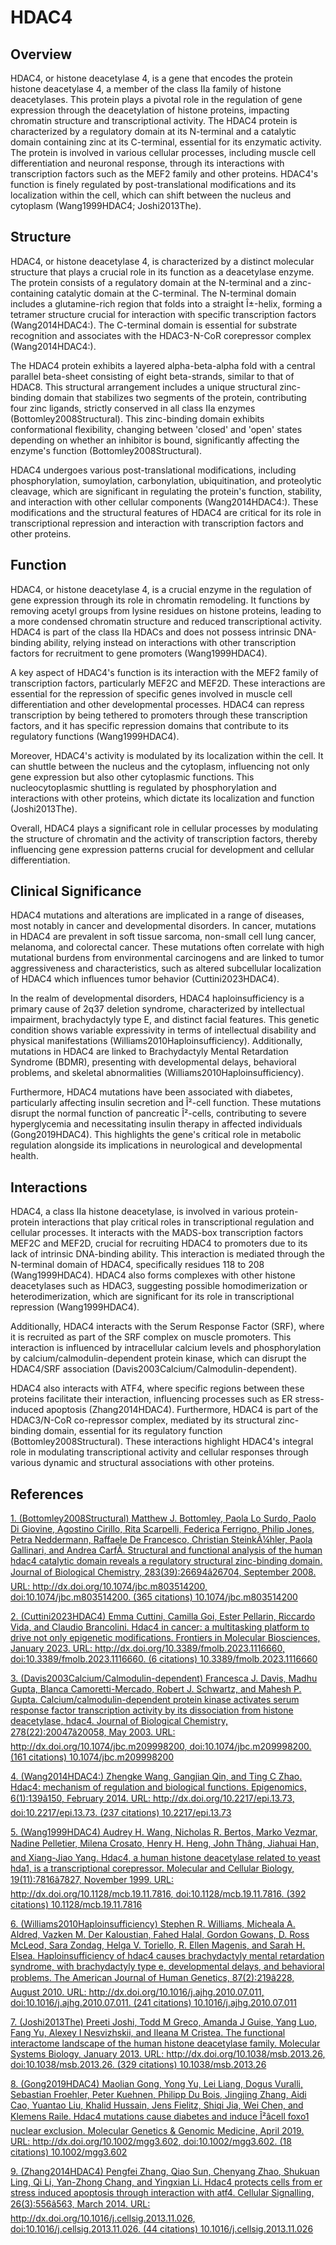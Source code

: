 # HDAC4

## Overview
HDAC4, or histone deacetylase 4, is a gene that encodes the protein histone deacetylase 4, a member of the class IIa family of histone deacetylases. This protein plays a pivotal role in the regulation of gene expression through the deacetylation of histone proteins, impacting chromatin structure and transcriptional activity. The HDAC4 protein is characterized by a regulatory domain at its N-terminal and a catalytic domain containing zinc at its C-terminal, essential for its enzymatic activity. The protein is involved in various cellular processes, including muscle cell differentiation and neuronal response, through its interactions with transcription factors such as the MEF2 family and other proteins. HDAC4's function is finely regulated by post-translational modifications and its localization within the cell, which can shift between the nucleus and cytoplasm (Wang1999HDAC4; Joshi2013The).

## Structure
HDAC4, or histone deacetylase 4, is characterized by a distinct molecular structure that plays a crucial role in its function as a deacetylase enzyme. The protein consists of a regulatory domain at the N-terminal and a zinc-containing catalytic domain at the C-terminal. The N-terminal domain includes a glutamine-rich region that folds into a straight Î±-helix, forming a tetramer structure crucial for interaction with specific transcription factors (Wang2014HDAC4:). The C-terminal domain is essential for substrate recognition and associates with the HDAC3-N-CoR corepressor complex (Wang2014HDAC4:).

The HDAC4 protein exhibits a layered alpha-beta-alpha fold with a central parallel beta-sheet consisting of eight beta-strands, similar to that of HDAC8. This structural arrangement includes a unique structural zinc-binding domain that stabilizes two segments of the protein, contributing four zinc ligands, strictly conserved in all class IIa enzymes (Bottomley2008Structural). This zinc-binding domain exhibits conformational flexibility, changing between 'closed' and 'open' states depending on whether an inhibitor is bound, significantly affecting the enzyme's function (Bottomley2008Structural).

HDAC4 undergoes various post-translational modifications, including phosphorylation, sumoylation, carbonylation, ubiquitination, and proteolytic cleavage, which are significant in regulating the protein's function, stability, and interaction with other cellular components (Wang2014HDAC4:). These modifications and the structural features of HDAC4 are critical for its role in transcriptional repression and interaction with transcription factors and other proteins.

## Function
HDAC4, or histone deacetylase 4, is a crucial enzyme in the regulation of gene expression through its role in chromatin remodeling. It functions by removing acetyl groups from lysine residues on histone proteins, leading to a more condensed chromatin structure and reduced transcriptional activity. HDAC4 is part of the class IIa HDACs and does not possess intrinsic DNA-binding ability, relying instead on interactions with other transcription factors for recruitment to gene promoters (Wang1999HDAC4).

A key aspect of HDAC4's function is its interaction with the MEF2 family of transcription factors, particularly MEF2C and MEF2D. These interactions are essential for the repression of specific genes involved in muscle cell differentiation and other developmental processes. HDAC4 can repress transcription by being tethered to promoters through these transcription factors, and it has specific repression domains that contribute to its regulatory functions (Wang1999HDAC4).

Moreover, HDAC4's activity is modulated by its localization within the cell. It can shuttle between the nucleus and the cytoplasm, influencing not only gene expression but also other cytoplasmic functions. This nucleocytoplasmic shuttling is regulated by phosphorylation and interactions with other proteins, which dictate its localization and function (Joshi2013The).

Overall, HDAC4 plays a significant role in cellular processes by modulating the structure of chromatin and the activity of transcription factors, thereby influencing gene expression patterns crucial for development and cellular differentiation.

## Clinical Significance
HDAC4 mutations and alterations are implicated in a range of diseases, most notably in cancer and developmental disorders. In cancer, mutations in HDAC4 are prevalent in soft tissue sarcoma, non-small cell lung cancer, melanoma, and colorectal cancer. These mutations often correlate with high mutational burdens from environmental carcinogens and are linked to tumor aggressiveness and characteristics, such as altered subcellular localization of HDAC4 which influences tumor behavior (Cuttini2023HDAC4).

In the realm of developmental disorders, HDAC4 haploinsufficiency is a primary cause of 2q37 deletion syndrome, characterized by intellectual impairment, brachydactyly type E, and distinct facial features. This genetic condition shows variable expressivity in terms of intellectual disability and physical manifestations (Williams2010Haploinsufficiency). Additionally, mutations in HDAC4 are linked to Brachydactyly Mental Retardation Syndrome (BDMR), presenting with developmental delays, behavioral problems, and skeletal abnormalities (Williams2010Haploinsufficiency).

Furthermore, HDAC4 mutations have been associated with diabetes, particularly affecting insulin secretion and Î²-cell function. These mutations disrupt the normal function of pancreatic Î²-cells, contributing to severe hyperglycemia and necessitating insulin therapy in affected individuals (Gong2019HDAC4). This highlights the gene's critical role in metabolic regulation alongside its implications in neurological and developmental health.

## Interactions
HDAC4, a class IIa histone deacetylase, is involved in various protein-protein interactions that play critical roles in transcriptional regulation and cellular processes. It interacts with the MADS-box transcription factors MEF2C and MEF2D, crucial for recruiting HDAC4 to promoters due to its lack of intrinsic DNA-binding ability. This interaction is mediated through the N-terminal domain of HDAC4, specifically residues 118 to 208 (Wang1999HDAC4). HDAC4 also forms complexes with other histone deacetylases such as HDAC3, suggesting possible homodimerization or heterodimerization, which are significant for its role in transcriptional repression (Wang1999HDAC4).

Additionally, HDAC4 interacts with the Serum Response Factor (SRF), where it is recruited as part of the SRF complex on muscle promoters. This interaction is influenced by intracellular calcium levels and phosphorylation by calcium/calmodulin-dependent protein kinase, which can disrupt the HDAC4/SRF association (Davis2003Calcium/Calmodulin-dependent).

HDAC4 also interacts with ATF4, where specific regions between these proteins facilitate their interaction, influencing processes such as ER stress-induced apoptosis (Zhang2014HDAC4). Furthermore, HDAC4 is part of the HDAC3/N-CoR co-repressor complex, mediated by its structural zinc-binding domain, essential for its regulatory function (Bottomley2008Structural). These interactions highlight HDAC4's integral role in modulating transcriptional activity and cellular responses through various dynamic and structural associations with other proteins.


## References


[1. (Bottomley2008Structural) Matthew J. Bottomley, Paola Lo Surdo, Paolo Di Giovine, Agostino Cirillo, Rita Scarpelli, Federica Ferrigno, Philip Jones, Petra Neddermann, Raffaele De Francesco, Christian SteinkÃ¼hler, Paola Gallinari, and Andrea CarfÃ­. Structural and functional analysis of the human hdac4 catalytic domain reveals a regulatory structural zinc-binding domain. Journal of Biological Chemistry, 283(39):26694â26704, September 2008. URL: http://dx.doi.org/10.1074/jbc.m803514200, doi:10.1074/jbc.m803514200. (365 citations) 10.1074/jbc.m803514200](https://doi.org/10.1074/jbc.m803514200)

[2. (Cuttini2023HDAC4) Emma Cuttini, Camilla Goi, Ester Pellarin, Riccardo Vida, and Claudio Brancolini. Hdac4 in cancer: a multitasking platform to drive not only epigenetic modifications. Frontiers in Molecular Biosciences, January 2023. URL: http://dx.doi.org/10.3389/fmolb.2023.1116660, doi:10.3389/fmolb.2023.1116660. (6 citations) 10.3389/fmolb.2023.1116660](https://doi.org/10.3389/fmolb.2023.1116660)

[3. (Davis2003Calcium/Calmodulin-dependent) Francesca J. Davis, Madhu Gupta, Blanca Camoretti-Mercado, Robert J. Schwartz, and Mahesh P. Gupta. Calcium/calmodulin-dependent protein kinase activates serum response factor transcription activity by its dissociation from histone deacetylase, hdac4. Journal of Biological Chemistry, 278(22):20047â20058, May 2003. URL: http://dx.doi.org/10.1074/jbc.m209998200, doi:10.1074/jbc.m209998200. (161 citations) 10.1074/jbc.m209998200](https://doi.org/10.1074/jbc.m209998200)

[4. (Wang2014HDAC4:) Zhengke Wang, Gangjian Qin, and Ting C Zhao. Hdac4: mechanism of regulation and biological functions. Epigenomics, 6(1):139â150, February 2014. URL: http://dx.doi.org/10.2217/epi.13.73, doi:10.2217/epi.13.73. (237 citations) 10.2217/epi.13.73](https://doi.org/10.2217/epi.13.73)

[5. (Wang1999HDAC4) Audrey H. Wang, Nicholas R. Bertos, Marko Vezmar, Nadine Pelletier, Milena Crosato, Henry H. Heng, John Thâng, Jiahuai Han, and Xiang-Jiao Yang. Hdac4, a human histone deacetylase related to yeast hda1, is a transcriptional corepressor. Molecular and Cellular Biology, 19(11):7816â7827, November 1999. URL: http://dx.doi.org/10.1128/mcb.19.11.7816, doi:10.1128/mcb.19.11.7816. (392 citations) 10.1128/mcb.19.11.7816](https://doi.org/10.1128/mcb.19.11.7816)

[6. (Williams2010Haploinsufficiency) Stephen R. Williams, Micheala A. Aldred, Vazken M. Der Kaloustian, Fahed Halal, Gordon Gowans, D. Ross McLeod, Sara Zondag, Helga V. Toriello, R. Ellen Magenis, and Sarah H. Elsea. Haploinsufficiency of hdac4 causes brachydactyly mental retardation syndrome, with brachydactyly type e, developmental delays, and behavioral problems. The American Journal of Human Genetics, 87(2):219â228, August 2010. URL: http://dx.doi.org/10.1016/j.ajhg.2010.07.011, doi:10.1016/j.ajhg.2010.07.011. (241 citations) 10.1016/j.ajhg.2010.07.011](https://doi.org/10.1016/j.ajhg.2010.07.011)

[7. (Joshi2013The) Preeti Joshi, Todd M Greco, Amanda J Guise, Yang Luo, Fang Yu, Alexey I Nesvizhskii, and Ileana M Cristea. The functional interactome landscape of the human histone deacetylase family. Molecular Systems Biology, January 2013. URL: http://dx.doi.org/10.1038/msb.2013.26, doi:10.1038/msb.2013.26. (329 citations) 10.1038/msb.2013.26](https://doi.org/10.1038/msb.2013.26)

[8. (Gong2019HDAC4) Maolian Gong, Yong Yu, Lei Liang, Dogus Vuralli, Sebastian Froehler, Peter Kuehnen, Philipp Du Bois, Jingjing Zhang, Aidi Cao, Yuantao Liu, Khalid Hussain, Jens Fielitz, Shiqi Jia, Wei Chen, and Klemens Raile. Hdac4 mutations cause diabetes and induce Î²âcell foxo1 nuclear exclusion. Molecular Genetics &amp; Genomic Medicine, April 2019. URL: http://dx.doi.org/10.1002/mgg3.602, doi:10.1002/mgg3.602. (18 citations) 10.1002/mgg3.602](https://doi.org/10.1002/mgg3.602)

[9. (Zhang2014HDAC4) Pengfei Zhang, Qiao Sun, Chenyang Zhao, Shukuan Ling, Qi Li, Yan-Zhong Chang, and Yingxian Li. Hdac4 protects cells from er stress induced apoptosis through interaction with atf4. Cellular Signalling, 26(3):556â563, March 2014. URL: http://dx.doi.org/10.1016/j.cellsig.2013.11.026, doi:10.1016/j.cellsig.2013.11.026. (44 citations) 10.1016/j.cellsig.2013.11.026](https://doi.org/10.1016/j.cellsig.2013.11.026)